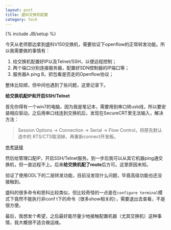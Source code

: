 ```yaml
---
layout: post
title: 盛科交换机配置
category: tech
---
```

{% include JB/setup %}

今天从老师那边拿到盛科V150交换机，需要验证下openflow的正常转发功能。所以我需要做的事情有：

1. 给交换机配置好IP以及Telnet/SSH，以便远程控制；
2. 两个端口分别连接服务器，配置好SDN控制器的IP端口等；
3. 服务器A ping B，抓包看是否走的Openflow协议；

整体比较顺，但中间也遇到了些问题，这里记录下。

**给交换机配IP和开启SSH/Telnet**

首先你得有一个win7的电脑，因为我是笔记本，需要用到串口转usb线，所以要安装相应驱动。之后用串口线连到交换机后，发现在SecureCRT里无法输入，解决方法：
> Session Options -> Connection -> Serial -> Flow Control，将原先默认选中的 RTS/CTS取消掉，再重新connect开发板。

[参考链接](http://www.crifan.com/resolved_can_not_enter_under_the_serial_securecrt/)

然后给管理口配IP，开启SSH/Telnet服务。到一步后我可以从其它机器ping通交换机，但一直远程不上。后来**给交换机配了route**后方可。这里原因未知。

验证了使用ODL下的二层转发功能，目前没发现什么问题，毕竟高级功能也还没接触到。

盛科的很多命令和思科比较类似，但比较奇怪的一点是在`configure terminal`模式下竟然不能执行非conf t下的命令（很多show相关的），需要退出去查看，不是很方便。

最后，我想发个希望，之后最好能尽量少地接触配置机器（尤其交换机）这种事情，我大概很不适合做运维。

